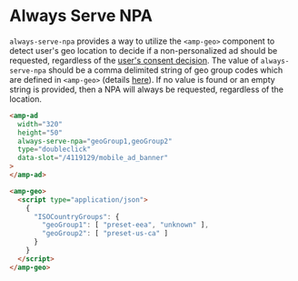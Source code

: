 # Always Serve NPA

`always-serve-npa` provides a way to utilize the `<amp-geo>` component to detect user's geo location to decide if a non-personalized ad should be requested, regardless of the [user's consent decision](amp-consent.md). The value of `always-serve-npa` should be a comma delimited string of geo group codes which are defined in `<amp-geo>` (details [here](https://github.com/ampproject/amphtml/blob/main/extensions/amp-geo/amp-geo.md)). If no value is found or an empty string is provided, then a NPA will always be requested, regardless of the location.

```html
<amp-ad
  width="320"
  height="50"
  always-serve-npa="geoGroup1,geoGroup2"
  type="doubleclick"
  data-slot="/4119129/mobile_ad_banner"
>
</amp-ad>

<amp-geo>
  <script type="application/json">
    {
      "ISOCountryGroups": {
        "geoGroup1": [ "preset-eea", "unknown" ],
        "geoGroup2": [ "preset-us-ca" ]
      }
    }
  </script>
</amp-geo>
```
